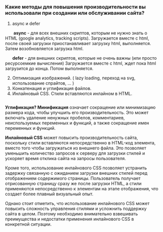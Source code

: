### Какие методы для повышения производительности вы использовали при создании или обслуживании сайта?

1. async и defer

  &nbsp;&nbsp;&nbsp;&nbsp;&nbsp;&nbsp; **async** - для всех внешних скриптов, которым не нужно знать о HTML (google analytics, tracking scripts).
  Загружается вместе с html, после своей загрузки приостанавливает загрузку html, выполняется. Затем возобновляется загрузка html.

  &nbsp;&nbsp;&nbsp;&nbsp;&nbsp;&nbsp;**defer** - для внешних скриптов, которые не очень важны (или просто ресурсоемкие вычисления)
  Загружается вместе с html, ждет пока html загрузится до конца. Потом выполняется.

2. Оптимизация изображений. ( lazy loading, переход на svg, использование спрайтов, ... ) 
3. Конкатенация и углификация файлов.
4. Инлайновый CSS. Стили вставляются инлайном в HTML.

```

```

**Углификация? Минификация** означает сокращение или минимизацию размера кода, чтобы улучшить его производительность. Это может включать удаление ненужных пробелов, комментариев, неиспользуемых переменных и функций, а также сокращение имен переменных и функций. 

**Инлайновый CSS** может повысить производительность сайта, поскольку стили вставляются непосредственно в HTML-код элемента, вместо того чтобы загружаться из внешнего файла. Это позволяет уменьшить количество запросов к серверу для загрузки стилей и ускоряет время отклика сайта на запросы пользователя.  
  
Кроме того, использование инлайнового CSS позволяет устранить задержку связанную с ожиданием загрузки внешних стилей перед отображением содержимого страницы. Пользователь получает отрисованную страницу сразу же после загрузки HTML, а стили применяются непосредственно к элементам на этапе отображения, что создает более плавный визуальный опыт.  
  
Однако стоит отметить, что использование инлайнового CSS может повысить сложность управления стилями и усложнить поддержку сайта в целом. Поэтому необходимо внимательно взвешивать преимущества и недостатки применения инлайнового CSS в конкретной ситуации.  


